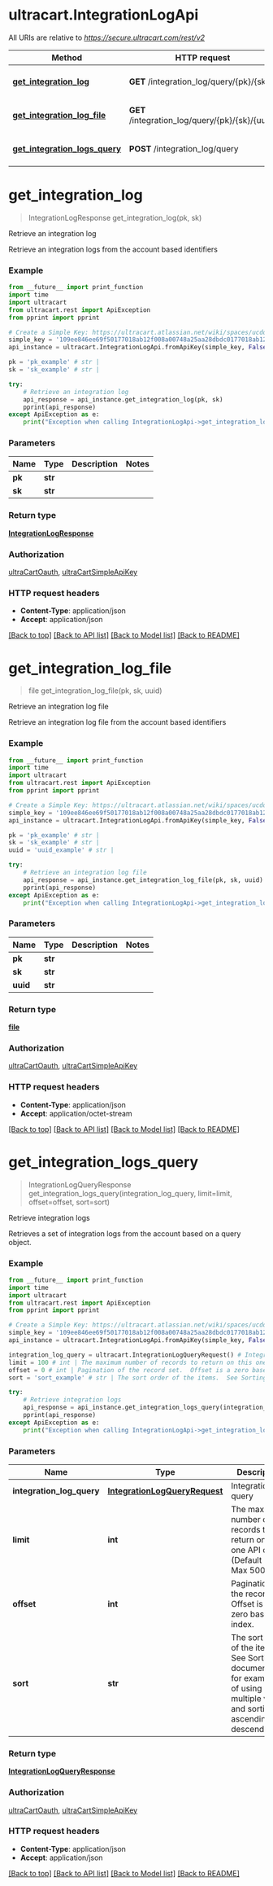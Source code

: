 # ultracart.IntegrationLogApi

All URIs are relative to *https://secure.ultracart.com/rest/v2*

Method | HTTP request | Description
------------- | ------------- | -------------
[**get_integration_log**](IntegrationLogApi.md#get_integration_log) | **GET** /integration_log/query/{pk}/{sk} | Retrieve an integration log
[**get_integration_log_file**](IntegrationLogApi.md#get_integration_log_file) | **GET** /integration_log/query/{pk}/{sk}/{uuid} | Retrieve an integration log file
[**get_integration_logs_query**](IntegrationLogApi.md#get_integration_logs_query) | **POST** /integration_log/query | Retrieve integration logs


# **get_integration_log**
> IntegrationLogResponse get_integration_log(pk, sk)

Retrieve an integration log

Retrieve an integration logs from the account based identifiers 

### Example
```python
from __future__ import print_function
import time
import ultracart
from ultracart.rest import ApiException
from pprint import pprint

# Create a Simple Key: https://ultracart.atlassian.net/wiki/spaces/ucdoc/pages/38688545/API+Simple+Key
simple_key = '109ee846ee69f50177018ab12f008a00748a25aa28dbdc0177018ab12f008a00'
api_instance = ultracart.IntegrationLogApi.fromApiKey(simple_key, False, True)

pk = 'pk_example' # str | 
sk = 'sk_example' # str | 

try:
    # Retrieve an integration log
    api_response = api_instance.get_integration_log(pk, sk)
    pprint(api_response)
except ApiException as e:
    print("Exception when calling IntegrationLogApi->get_integration_log: %s\n" % e)
```

### Parameters

Name | Type | Description  | Notes
------------- | ------------- | ------------- | -------------
 **pk** | **str**|  | 
 **sk** | **str**|  | 

### Return type

[**IntegrationLogResponse**](IntegrationLogResponse.md)

### Authorization

[ultraCartOauth](../README.md#ultraCartOauth), [ultraCartSimpleApiKey](../README.md#ultraCartSimpleApiKey)

### HTTP request headers

 - **Content-Type**: application/json
 - **Accept**: application/json

[[Back to top]](#) [[Back to API list]](../README.md#documentation-for-api-endpoints) [[Back to Model list]](../README.md#documentation-for-models) [[Back to README]](../README.md)

# **get_integration_log_file**
> file get_integration_log_file(pk, sk, uuid)

Retrieve an integration log file

Retrieve an integration log file from the account based identifiers 

### Example
```python
from __future__ import print_function
import time
import ultracart
from ultracart.rest import ApiException
from pprint import pprint

# Create a Simple Key: https://ultracart.atlassian.net/wiki/spaces/ucdoc/pages/38688545/API+Simple+Key
simple_key = '109ee846ee69f50177018ab12f008a00748a25aa28dbdc0177018ab12f008a00'
api_instance = ultracart.IntegrationLogApi.fromApiKey(simple_key, False, True)

pk = 'pk_example' # str | 
sk = 'sk_example' # str | 
uuid = 'uuid_example' # str | 

try:
    # Retrieve an integration log file
    api_response = api_instance.get_integration_log_file(pk, sk, uuid)
    pprint(api_response)
except ApiException as e:
    print("Exception when calling IntegrationLogApi->get_integration_log_file: %s\n" % e)
```

### Parameters

Name | Type | Description  | Notes
------------- | ------------- | ------------- | -------------
 **pk** | **str**|  | 
 **sk** | **str**|  | 
 **uuid** | **str**|  | 

### Return type

[**file**](file.md)

### Authorization

[ultraCartOauth](../README.md#ultraCartOauth), [ultraCartSimpleApiKey](../README.md#ultraCartSimpleApiKey)

### HTTP request headers

 - **Content-Type**: application/json
 - **Accept**: application/octet-stream

[[Back to top]](#) [[Back to API list]](../README.md#documentation-for-api-endpoints) [[Back to Model list]](../README.md#documentation-for-models) [[Back to README]](../README.md)

# **get_integration_logs_query**
> IntegrationLogQueryResponse get_integration_logs_query(integration_log_query, limit=limit, offset=offset, sort=sort)

Retrieve integration logs

Retrieves a set of integration logs from the account based on a query object. 

### Example
```python
from __future__ import print_function
import time
import ultracart
from ultracart.rest import ApiException
from pprint import pprint

# Create a Simple Key: https://ultracart.atlassian.net/wiki/spaces/ucdoc/pages/38688545/API+Simple+Key
simple_key = '109ee846ee69f50177018ab12f008a00748a25aa28dbdc0177018ab12f008a00'
api_instance = ultracart.IntegrationLogApi.fromApiKey(simple_key, False, True)

integration_log_query = ultracart.IntegrationLogQueryRequest() # IntegrationLogQueryRequest | Integration log query
limit = 100 # int | The maximum number of records to return on this one API call. (Default 100, Max 500) (optional) (default to 100)
offset = 0 # int | Pagination of the record set.  Offset is a zero based index. (optional) (default to 0)
sort = 'sort_example' # str | The sort order of the items.  See Sorting documentation for examples of using multiple values and sorting by ascending and descending. (optional)

try:
    # Retrieve integration logs
    api_response = api_instance.get_integration_logs_query(integration_log_query, limit=limit, offset=offset, sort=sort)
    pprint(api_response)
except ApiException as e:
    print("Exception when calling IntegrationLogApi->get_integration_logs_query: %s\n" % e)
```

### Parameters

Name | Type | Description  | Notes
------------- | ------------- | ------------- | -------------
 **integration_log_query** | [**IntegrationLogQueryRequest**](IntegrationLogQueryRequest.md)| Integration log query | 
 **limit** | **int**| The maximum number of records to return on this one API call. (Default 100, Max 500) | [optional] [default to 100]
 **offset** | **int**| Pagination of the record set.  Offset is a zero based index. | [optional] [default to 0]
 **sort** | **str**| The sort order of the items.  See Sorting documentation for examples of using multiple values and sorting by ascending and descending. | [optional] 

### Return type

[**IntegrationLogQueryResponse**](IntegrationLogQueryResponse.md)

### Authorization

[ultraCartOauth](../README.md#ultraCartOauth), [ultraCartSimpleApiKey](../README.md#ultraCartSimpleApiKey)

### HTTP request headers

 - **Content-Type**: application/json
 - **Accept**: application/json

[[Back to top]](#) [[Back to API list]](../README.md#documentation-for-api-endpoints) [[Back to Model list]](../README.md#documentation-for-models) [[Back to README]](../README.md)


